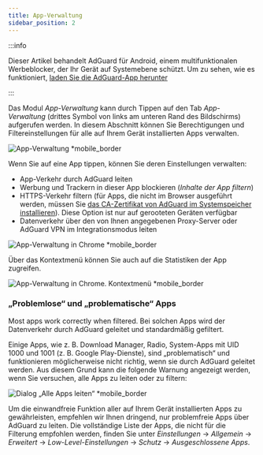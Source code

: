 ```yaml
---
title: App-Verwaltung
sidebar_position: 2
---
```


:::info

Dieser Artikel behandelt AdGuard für Android, einem multifunktionalen Werbeblocker, der Ihr Gerät auf Systemebene schützt. Um zu sehen, wie es funktioniert, [laden Sie die AdGuard-App herunter](https://agrd.io/download-kb-adblock)

:::

Das Modul _App-Verwaltung_ kann durch Tippen auf den Tab _App-Verwaltung_ (drittes Symbol von links am unteren Rand des Bildschirms) aufgerufen werden. In diesem Abschnitt können Sie Berechtigungen und Filtereinstellungen für alle auf Ihrem Gerät installierten Apps verwalten.

![App-Verwaltung \*mobile\_border](https://cdn.adtidy.org/blog/new/9sakapp_management.png)

Wenn Sie auf eine App tippen, können Sie deren Einstellungen verwalten:

- App-Verkehr durch AdGuard leiten
- Werbung und Trackern in dieser App blockieren (_Inhalte der App filtern_)
- HTTPS-Verkehr filtern (für Apps, die nicht im Browser ausgeführt werden, müssen Sie [das CA-Zertifikat von AdGuard im Systemspeicher installieren](/adguard-for-android/solving-problems/https-certificate-for-rooted/)). Diese Option ist nur auf gerooteten Geräten verfügbar
- Datenverkehr über den von Ihnen angegebenen Proxy-Server oder AdGuard VPN im Integrationsmodus leiten

![App-Verwaltung in Chrome \*mobile\_border](https://cdn.adtidy.org/blog/new/nvvgochrome_management.png)

Über das Kontextmenü können Sie auch auf die Statistiken der App zugreifen.

![App-Verwaltung in Chrome. Kontextmenü \*mobile\_border](https://cdn.adtidy.org/blog/new/4z85achome_management_context_menu.png)

### „Problemlose“ und „problematische“ Apps

Most apps work correctly when filtered. Bei solchen Apps wird der Datenverkehr durch AdGuard geleitet und standardmäßig gefiltert.

Einige Apps, wie z. B. Download Manager, Radio, System-Apps mit UID 1000 und 1001 (z. B. Google Play-Dienste), sind „problematisch“ und funktionieren möglicherweise nicht richtig, wenn sie durch AdGuard geleitet werden. Aus diesem Grund kann die folgende Warnung angezeigt werden, wenn Sie versuchen, alle Apps zu leiten oder zu filtern:

![Dialog „Alle Apps leiten“ \*mobile\_border](https://cdn.adtidy.org/blog/new/6du8jiroute_all.png)

Um die einwandfreie Funktion aller auf Ihrem Gerät installierten Apps zu gewährleisten, empfehlen wir Ihnen dringend, nur problemfreie Apps über AdGuard zu leiten. Die vollständige Liste der Apps, die nicht für die Filterung empfohlen werden, finden Sie unter _Einstellungen_ → _Allgemein_ → _Erweitert_ → _Low-Level-Einstellungen_ → _Schutz_ → _Ausgeschlossene Apps_.
